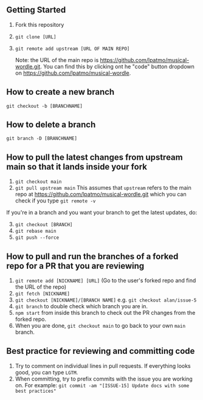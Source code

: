 ## Getting Started

1. Fork this repository
2. `git clone [URL]`
3. `git remote add upstream [URL OF MAIN REPO]`

   Note: the URL of the main repo is https://github.com/lpatmo/musical-wordle.git. You can find this by clicking ont he "code" button dropdown on https://github.com/lpatmo/musical-wordle.

## How to create a new branch

`git checkout -b [BRANCHNAME]`

## How to delete a branch

`git branch -D [BRANCHNAME]`

## How to pull the latest changes from upstream main so that it lands inside your fork

1. `git checkout main`
2. `git pull upstream main`
   This assumes that `upstream` refers to the main repo at https://github.com/lpatmo/musical-wordle.git which you can check if you type `git remote -v`

If you're in a branch and you want your branch to get the latest updates, do:

3. `git checkout [BRANCH]`
4. `git rebase main`
5. `git push --force`

## How to pull and run the branches of a forked repo for a PR that you are reviewing

1. `git remote add [NICKNAME] [URL]` (Go to the user's forked repo and find the URL of the repo)
2. `git fetch [NICKNAME]`
3. `git checkout [NICKNAME]/[BRANCH NAME]` e.g. `git checkout alan/issue-5`
4. `git branch` to double check which branch you are in.
5. `npm start` from inside this branch to check out the PR changes from the forked repo.
6. When you are done, `git checkout main` to go back to your own `main` branch.

## Best practice for reviewing and committing code

1. Try to comment on individual lines in pull requests. If everything looks good, you can type `LGTM`.
2. When committing, try to prefix commits with the issue you are working on. For example: `git commit -am "[ISSUE-15] Update docs with some best practices"`

